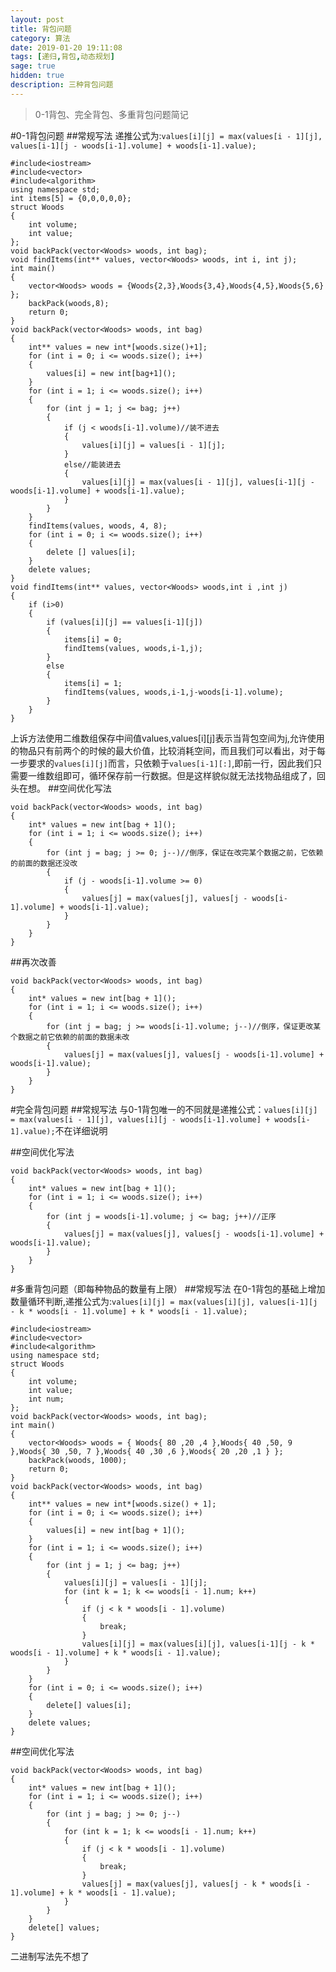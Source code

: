 ```yaml
---
layout: post
title: 背包问题
category: 算法
date: 2019-01-20 19:11:08
tags: [递归,背包,动态规划]
sage: true
hidden: true
description: 三种背包问题
---
```


>0-1背包、完全背包、多重背包问题简记

#0-1背包问题
##常规写法
递推公式为:`values[i][j] = max(values[i - 1][j], values[i-1][j - woods[i-1].volume] + woods[i-1].value);`
```
#include<iostream>
#include<vector>
#include<algorithm>
using namespace std;
int items[5] = {0,0,0,0,0};
struct Woods
{
	int volume;
	int value;
};
void backPack(vector<Woods> woods, int bag);
void findItems(int** values, vector<Woods> woods, int i, int j);
int main()
{
	vector<Woods> woods = {Woods{2,3},Woods{3,4},Woods{4,5},Woods{5,6} };
	backPack(woods,8);
	return 0;
}
void backPack(vector<Woods> woods, int bag)
{
	int** values = new int*[woods.size()+1];
	for (int i = 0; i <= woods.size(); i++)
	{
		values[i] = new int[bag+1]();
	}
	for (int i = 1; i <= woods.size(); i++)
	{
		for (int j = 1; j <= bag; j++)
		{
			if (j < woods[i-1].volume)//装不进去
			{
				values[i][j] = values[i - 1][j];
			}
			else//能装进去
			{
				values[i][j] = max(values[i - 1][j], values[i-1][j - woods[i-1].volume] + woods[i-1].value);
			}
		}
	}
	findItems(values, woods, 4, 8);
	for (int i = 0; i <= woods.size(); i++)
	{
		delete [] values[i];
	}
	delete values;
}
void findItems(int** values, vector<Woods> woods,int i ,int j)
{
	if (i>0)
	{
		if (values[i][j] == values[i-1][j])
		{
			items[i] = 0;
			findItems(values, woods,i-1,j);
		}
		else
		{
			items[i] = 1;
			findItems(values, woods,i-1,j-woods[i-1].volume);
		}
	}
}
```
上诉方法使用二维数组保存中间值values,values[i][j]表示当背包空间为j,允许使用的物品只有前两个的时候的最大价值，比较消耗空间，而且我们可以看出，对于每一步要求的`values[i][j]`而言，只依赖于`values[i-1][:]`,即前一行，因此我们只需要一维数组即可，循环保存前一行数据。但是这样貌似就无法找物品组成了，回头在想。
##空间优化写法
```
void backPack(vector<Woods> woods, int bag)
{
	int* values = new int[bag + 1]();
	for (int i = 1; i <= woods.size(); i++)
	{
		for (int j = bag; j >= 0; j--)//倒序，保证在改完某个数据之前，它依赖的前面的数据还没改
		{
			if (j - woods[i-1].volume >= 0)
			{
				values[j] = max(values[j], values[j - woods[i-1].volume] + woods[i-1].value);
			}
		}
	}
}
```
##再次改善
```
void backPack(vector<Woods> woods, int bag)
{
	int* values = new int[bag + 1]();
	for (int i = 1; i <= woods.size(); i++)
	{
		for (int j = bag; j >= woods[i-1].volume; j--)//倒序，保证更改某个数据之前它依赖的前面的数据未改
		{
			values[j] = max(values[j], values[j - woods[i-1].volume] + woods[i-1].value);
		}
	}
}
```

#完全背包问题
##常规写法
与0-1背包唯一的不同就是递推公式：`values[i][j] = max(values[i - 1][j], values[i][j - woods[i-1].volume] + woods[i-1].value);`不在详细说明

##空间优化写法
```
void backPack(vector<Woods> woods, int bag)
{
	int* values = new int[bag + 1]();
	for (int i = 1; i <= woods.size(); i++)
	{
		for (int j = woods[i-1].volume; j <= bag; j++)//正序
		{
			values[j] = max(values[j], values[j - woods[i-1].volume] + woods[i-1].value);
		}
	}
}

```

#多重背包问题（即每种物品的数量有上限）
##常规写法
在0-1背包的基础上增加数量循环判断,递推公式为:`values[i][j] = max(values[i][j], values[i-1][j - k * woods[i - 1].volume] + k * woods[i - 1].value);`
```
#include<iostream>
#include<vector>
#include<algorithm>
using namespace std;
struct Woods
{
	int volume;
	int value;
	int num;
};
void backPack(vector<Woods> woods, int bag);
int main()
{
	vector<Woods> woods = { Woods{ 80 ,20 ,4 },Woods{ 40 ,50, 9 },Woods{ 30 ,50, 7 },Woods{ 40 ,30 ,6 },Woods{ 20 ,20 ,1 } };
	backPack(woods, 1000);
	return 0;
}
void backPack(vector<Woods> woods, int bag)
{
	int** values = new int*[woods.size() + 1];
	for (int i = 0; i <= woods.size(); i++)
	{
		values[i] = new int[bag + 1]();
	}
	for (int i = 1; i <= woods.size(); i++)
	{
		for (int j = 1; j <= bag; j++)
		{
			values[i][j] = values[i - 1][j];
			for (int k = 1; k <= woods[i - 1].num; k++)
			{
				if (j < k * woods[i - 1].volume)
				{
					break;
				}
				values[i][j] = max(values[i][j], values[i-1][j - k * woods[i - 1].volume] + k * woods[i - 1].value);
			}
		}
	}
	for (int i = 0; i <= woods.size(); i++)
	{
		delete[] values[i];
	}
	delete values;
}
```
##空间优化写法
```
void backPack(vector<Woods> woods, int bag)
{
	int* values = new int[bag + 1]();
	for (int i = 1; i <= woods.size(); i++)
	{
		for (int j = bag; j >= 0; j--)
		{
			for (int k = 1; k <= woods[i - 1].num; k++)
			{
				if (j < k * woods[i - 1].volume)
				{
					break;
				}
				values[j] = max(values[j], values[j - k * woods[i - 1].volume] + k * woods[i - 1].value);
			}
		}
	}
	delete[] values;
}
```

二进制写法先不想了
